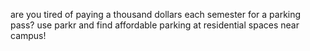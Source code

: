 are you tired of paying a thousand dollars each semester for a parking pass? 
use parkr and find affordable parking at residential spaces near campus!
